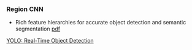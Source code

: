 ### Region CNN
- Rich feature hierarchies for accurate object detection and semantic segmentation [pdf](https://github.com/xinguo2015/DeepLearningPaper/blob/master/RCNN/R-CNN.pdf)

[YOLO: Real-Time Object Detection](https://pjreddie.com/darknet/yolo/)
